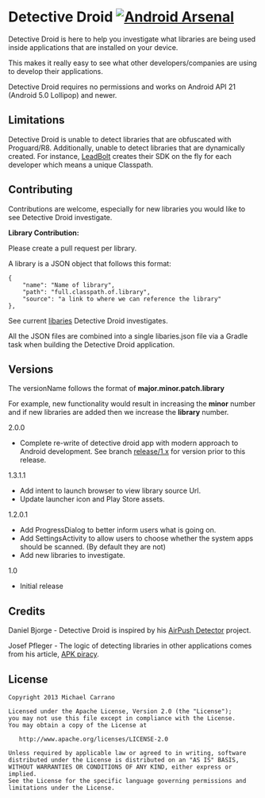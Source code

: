 # Detective Droid [![Android Arsenal](https://img.shields.io/badge/Android%20Arsenal-detective--droid-brightgreen.svg?style=flat)](https://android-arsenal.com/details/1/898)

Detective Droid is here to help you investigate what libraries are being used inside applications that are installed on your device.

This makes it really easy to see what other developers/companies are using to develop their applications.

Detective Droid requires no permissions and works on Android API 21 (Android 5.0 Lollipop) and newer.

## Limitations
Detective Droid is unable to detect libraries that are obfuscated with Proguard/R8. Additionally, unable to detect libraries that are dynamically created. For instance, [LeadBolt](http://leadbolt.com) creates their SDK on the fly for each developer which means a unique Classpath.

## Contributing
Contributions are welcome, especially for new libraries you would like to see Detective Droid investigate.

**Library Contribution:**

Please create a pull request per library.

A library is a JSON object that follows this format:

	{
    	"name": "Name of library",
    	"path": "full.classpath.of.library",
    	"source": "a link to where we can reference the library"
	},

See current [libaries](https://github.com/michaelcarrano/detective-droid/tree/master/libraries) Detective Droid investigates.

All the JSON files are combined into a single libaries.json file via a Gradle task when building the Detective Droid application.

## Versions
The versionName follows the format of **major.minor.patch.library**

For example, new functionality would result in increasing the **minor** number and if new libraries are added then we increase the **library** number.

2.0.0
- Complete re-write of detective droid app with modern approach to Android development. See branch [release/1.x](https://github.com/michaelcarrano/detective-droid/tree/release/1.x) for version prior to this release.

1.3.1.1

- Add intent to launch browser to view library source Url.
- Update launcher icon and Play Store assets.

1.2.0.1

- Add ProgressDialog to better inform users what is going on.
- Add SettingsActivity to allow users to choose whether the system apps should be scanned. (By default they are not)
- Add new libraries to investigate.


1.0

- Initial release

## Credits

Daniel Bjorge - Detective Droid is inspired by his [AirPush Detector](https://github.com/dbjorge/AirPush-Detector) project.

Josef Pfleger - The logic of detecting libraries in other applications comes from his article, [APK piracy](http://www-jo.se/f.pfleger/apk-piracy).


## License


    Copyright 2013 Michael Carrano

    Licensed under the Apache License, Version 2.0 (the "License");
    you may not use this file except in compliance with the License.
    You may obtain a copy of the License at

       http://www.apache.org/licenses/LICENSE-2.0

    Unless required by applicable law or agreed to in writing, software
    distributed under the License is distributed on an "AS IS" BASIS,
    WITHOUT WARRANTIES OR CONDITIONS OF ANY KIND, either express or implied.
    See the License for the specific language governing permissions and
    limitations under the License.